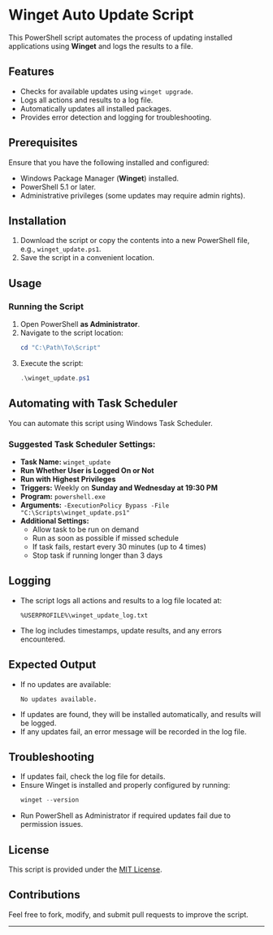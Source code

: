 # Winget Auto Update Script

This PowerShell script automates the process of updating installed applications using **Winget** and logs the results to a file.

## Features

- Checks for available updates using `winget upgrade`.
- Logs all actions and results to a log file.
- Automatically updates all installed packages.
- Provides error detection and logging for troubleshooting.

## Prerequisites

Ensure that you have the following installed and configured:

- Windows Package Manager (**Winget**) installed.
- PowerShell 5.1 or later.
- Administrative privileges (some updates may require admin rights).

## Installation

1. Download the script or copy the contents into a new PowerShell file, e.g., `winget_update.ps1`.
2. Save the script in a convenient location.

## Usage

### Running the Script

1. Open PowerShell **as Administrator**.
2. Navigate to the script location:
   ```powershell
   cd "C:\Path\To\Script"
   ```
3. Execute the script:
   ```powershell
   .\winget_update.ps1
   ```

## Automating with Task Scheduler

You can automate this script using Windows Task Scheduler.

### Suggested Task Scheduler Settings:

- **Task Name:** `winget_update`
- **Run Whether User is Logged On or Not**
- **Run with Highest Privileges**
- **Triggers:** Weekly on **Sunday and Wednesday at 19:30 PM**
- **Program:** `powershell.exe`
- **Arguments:** `-ExecutionPolicy Bypass -File "C:\Scripts\winget_update.ps1"`
- **Additional Settings:**
  - Allow task to be run on demand
  - Run as soon as possible if missed schedule
  - If task fails, restart every 30 minutes (up to 4 times)
  - Stop task if running longer than 3 days

## Logging

- The script logs all actions and results to a log file located at:
  ```
  %USERPROFILE%\winget_update_log.txt
  ```
- The log includes timestamps, update results, and any errors encountered.

## Expected Output

- If no updates are available:
  ```
  No updates available.
  ```
- If updates are found, they will be installed automatically, and results will be logged.
- If any updates fail, an error message will be recorded in the log file.

## Troubleshooting

- If updates fail, check the log file for details.
- Ensure Winget is installed and properly configured by running:
  ```powershell
  winget --version
  ```
- Run PowerShell as Administrator if required updates fail due to permission issues.

## License

This script is provided under the [MIT License](LICENSE).

## Contributions

Feel free to fork, modify, and submit pull requests to improve the script.

---
